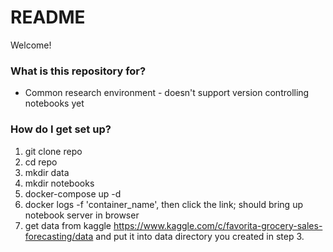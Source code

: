 # README #

Welcome!

### What is this repository for? ###

* Common research environment - doesn't support version controlling notebooks yet

### How do I get set up? ###

1. git clone repo
2. cd repo
3. mkdir data
4. mkdir notebooks
5. docker-compose up -d
6. docker logs -f 'container_name', then click the link; should bring up notebook server in browser
7. get data from kaggle https://www.kaggle.com/c/favorita-grocery-sales-forecasting/data and put it into data directory you created in step 3.